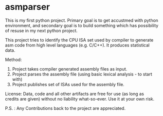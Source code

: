 # asmparser

This is my first python project. Primary goal is to get accustmed with python environment, and secondary goal is to build something which has possibility of resuse in my next python project.

This project tries to identify the CPU ISA set used by compiler to generate asm code from high level languages (e.g. C/C++).
It produces statistical data.

Method:

1. Project takes compiler generated assembly files as input.
2. Project parses the assembly file (using basic lexical analysis - to start with)
3. Project publishes set of ISAs used for the assembly file.

License:
Data, code and all other artifacts are free for use (as long as credits are given) without no liability what-so-ever. Use it at your own risk.

P.S. : Any Contributions back to the project are appreciated.
